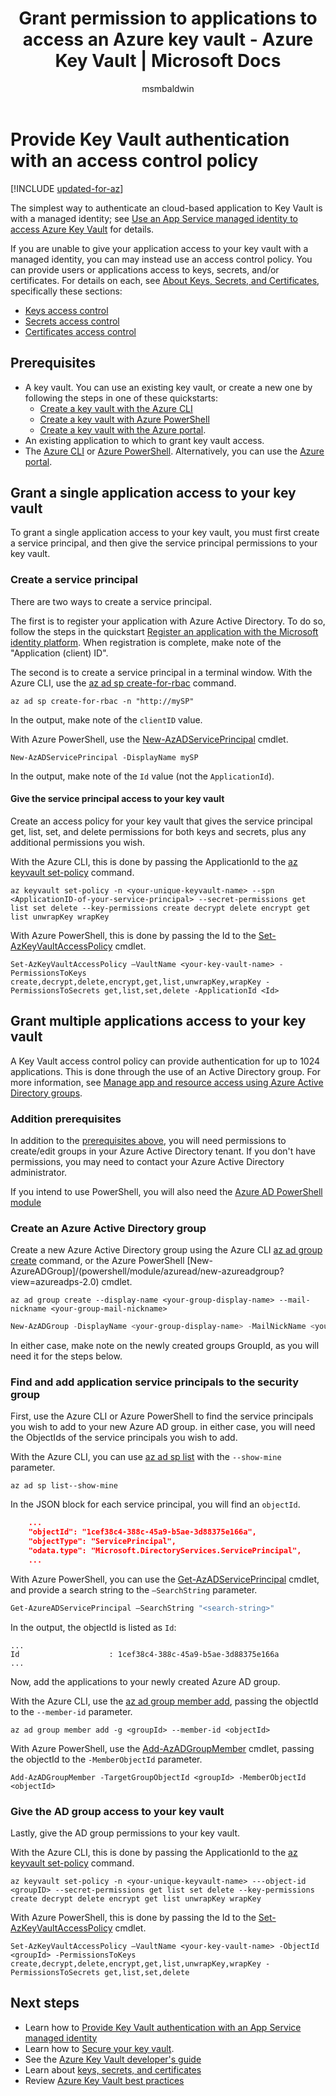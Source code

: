 ﻿---
title: Grant permission to applications to access an Azure key vault - Azure Key Vault | Microsoft Docs
description: Learn how to grant permission to many applications to access a key vault
services: key-vault
author: msmbaldwin
manager: rkarlin
tags: azure-resource-manager

ms.service: key-vault
ms.topic: tutorial
ms.date: 09/27/2019
ms.author: mbaldwin

---
# Provide Key Vault authentication with an access control policy

[!INCLUDE [updated-for-az](../../includes/updated-for-az.md)]

The simplest way to authenticate an cloud-based application to Key Vault is with a managed identity; see [Use an App Service managed identity to access Azure Key Vault](managed-identity.md) for details.

If you are unable to give your application access to your key vault with a managed identity, you can may instead use an access control policy.  You can provide users or applications access to keys, secrets, and/or certificates.  For details on each, see [About Keys, Secrets, and Certificates](about-keys-secrets-and-certificates.md), specifically these sections:

- [Keys access control](about-keys-secrets-and-certificates.md#key-access-control)
- [Secrets access control](about-keys-secrets-and-certificates.md#secret-access-control)
- [Certificates access control](about-keys-secrets-and-certificates.md#certificate-access-control)

## Prerequisites

- A key vault. You can use an existing key vault, or create a new one by following the steps in one of these quickstarts:
   - [Create a key vault with the Azure CLI](quick-create-cli.md)
   - [Create a key vault with Azure PowerShell](quick-create-powershell.md)
   - [Create a key vault with the Azure portal](quick-create-portal.md).
- An existing application to which to grant key vault access.
- The [Azure CLI](/cli/azure/install-azure-cli?view=azure-cli-latest) or [Azure PowerShell](/powershell/azure/overview). Alternatively, you can use the [Azure portal](https://portal.azure.com).

## Grant a single application access to your key vault

To grant a single application access to your key vault, you must first create a service principal, and then give the service principal permissions to your key vault.

### Create a service principal

There are two ways to create a service principal.

The first is to register your application with Azure Active Directory. To do so, follow the steps in the quickstart [Register an application with the Microsoft identity platform](../active-directory/develop/quickstart-register-app.md). When registration is complete, make note of the "Application (client) ID".

The second is to create a service principal in a terminal window. With the Azure CLI, use the [az ad sp create-for-rbac](/cli/azure/ad/sp?view=azure-cli-latest#az-ad-sp-create-for-rbac) command.

```azurecli
az ad sp create-for-rbac -n "http://mySP"
```
In the output, make note of the `clientID` value.

With Azure PowerShell, use the [New-AzADServicePrincipal](/powershell/module/Az.Resources/New-AzADServicePrincipal?view=azps-2.7.0) cmdlet.


```azurepowershell
New-AzADServicePrincipal -DisplayName mySP
```

In the output, make note of the `Id` value (not the `ApplicationId`).


#### Give the service principal access to your key vault

Create an access policy for your key vault that gives the service principal get, list, set, and delete permissions for both keys and secrets, plus any additional permissions you wish.

With the Azure CLI, this is done by passing the ApplicationId to the [az keyvault set-policy](/cli/azure/keyvault?view=azure-cli-latest#az-keyvault-set-policy) command.

```azurecli
az keyvault set-policy -n <your-unique-keyvault-name> --spn <ApplicationID-of-your-service-principal> --secret-permissions get list set delete --key-permissions create decrypt delete encrypt get list unwrapKey wrapKey
```

With Azure PowerShell, this is done by passing the Id to the [Set-AzKeyVaultAccessPolicy](/powershell/module/az.keyvault/set-azkeyvaultaccesspolicy?view=azps-2.7.0) cmdlet. 

```azurepowershell
Set-AzKeyVaultAccessPolicy –VaultName <your-key-vault-name> -PermissionsToKeys create,decrypt,delete,encrypt,get,list,unwrapKey,wrapKey -PermissionsToSecrets get,list,set,delete -ApplicationId <Id>

```

## Grant multiple applications access to your key vault

A Key Vault access control policy can provide authentication for up to 1024 applications. This is done through the use of an Active Directory group. For more information, see [Manage app and resource access using Azure Active Directory groups](../active-directory/fundamentals/active-directory-manage-groups.md).


### Addition prerequisites

In addition to the [prerequisites above](#prerequisites), you will need permissions to create/edit groups in your Azure Active Directory tenant. If you don't have permissions, you may need to contact your Azure Active Directory administrator.

If you intend to use PowerShell, you will also need the [Azure AD PowerShell module](https://www.powershellgallery.com/packages/AzureAD/2.0.2.50)

### Create an Azure Active Directory group

Create a new Azure Active Directory group using the Azure CLI [az ad group create](/cli/azure/ad/group?view=azure-cli-latest#az-ad-group-create) command, or the Azure PowerShell [New-AzureADGroup]/(powershell/module/azuread/new-azureadgroup?view=azureadps-2.0) cmdlet.


```azurecli
az ad group create --display-name <your-group-display-name> --mail-nickname <your-group-mail-nickname>
```

```powershell
New-AzADGroup -DisplayName <your-group-display-name> -MailNickName <your-group-mail-nickname>
```

In either case, make note on the newly created groups GroupId, as you will need it for the steps below.

### Find and add application service principals to the security group

First, use the Azure CLI or Azure PowerShell to find the service principals you wish to add to your new Azure AD group. in either case, you will need the ObjectIds of the service principals you wish to add. 

With the Azure CLI, you can use [az ad sp list](/cli/azure/ad/sp?view=azure-cli-latest#az-ad-sp-list) with the `--show-mine` parameter.

```azurecli
az ad sp list--show-mine
```

In the JSON block for each service principal, you will find an `objectId`.

```JSON
    ...
    "objectId": "1cef38c4-388c-45a9-b5ae-3d88375e166a",
    "objectType": "ServicePrincipal",
    "odata.type": "Microsoft.DirectoryServices.ServicePrincipal",
    ...
```

With Azure PowerShell, you can use the [Get-AzADServicePrincipal](/powershell/module/az.resources/get-azadserviceprincipal?view=azps-2.7.0) cmdlet, and provide a search string to the  `–SearchString` parameter.

```powershell
Get-AzureADServicePrincipal –SearchString "<search-string>" 
```

In the output, the objectId is listed as `Id`:

```console
...
Id                    : 1cef38c4-388c-45a9-b5ae-3d88375e166a
...
```


Now, add the applications to your newly created Azure AD group.

With the Azure CLI, use the [az ad group member add](/cli/azure/ad/group/member?view=azure-cli-latest#az-ad-group-member-add), passing the objectId to the `--member-id` parameter.


```azurecli
az ad group member add -g <groupId> --member-id <objectId>
```

With Azure PowerShell, use the [Add-AzADGroupMember](/powershell/module/az.resources/add-azadgroupmember?view=azps-2.7.0) cmdlet, passing the objectId to the `-MemberObjectId` parameter.

```azurePowerShell
Add-AzADGroupMember -TargetGroupObjectId <groupId> -MemberObjectId <objectId> 
```

### Give the AD group access to your key vault

Lastly, give the AD group permissions to your key vault.

With the Azure CLI, this is done by passing the ApplicationId to the [az keyvault set-policy](/cli/azure/keyvault?view=azure-cli-latest#az-keyvault-set-policy) command.

```azurecli
az keyvault set-policy -n <your-unique-keyvault-name> ---object-id <groupID> --secret-permissions get list set delete --key-permissions create decrypt delete encrypt get list unwrapKey wrapKey
```

With Azure PowerShell, this is done by passing the Id to the [Set-AzKeyVaultAccessPolicy](/powershell/module/az.keyvault/set-azkeyvaultaccesspolicy?view=azps-2.7.0) cmdlet. 

```azurepowershell
Set-AzKeyVaultAccessPolicy –VaultName <your-key-vault-name> -ObjectId <groupId> -PermissionsToKeys create,decrypt,delete,encrypt,get,list,unwrapKey,wrapKey -PermissionsToSecrets get,list,set,delete 
```

## Next steps

- Learn how to [Provide Key Vault authentication with an App Service managed identity](managed-identity.md)
- Learn how to [Secure your key vault](key-vault-secure-your-key-vault.md).
- See the [Azure Key Vault developer's guide](key-vault-developers-guide.md)
- Learn about [keys, secrets, and certificates](about-keys-secrets-and-certificates.md)
- Review [Azure Key Vault best practices](key-vault-best-practices.md)
